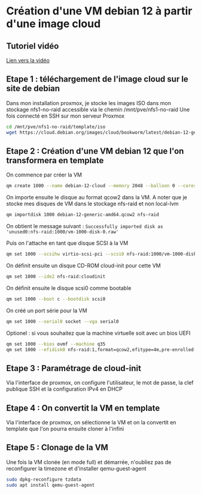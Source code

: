 # Création d'une VM debian 12 à partir d'une image cloud

## Tutoriel vidéo

[Lien vers la vidéo](https://)

## Etape 1 : téléchargement de l'image cloud sur le site de debian

Dans mon installation proxmox, je stocke les images ISO dans mon stockage nfs1-no-raid accessible via le chemin /mnt/pve/nfs1-no-raid
Une fois connecté en SSH sur mon serveur Proxmox

```bash
cd /mnt/pve/nfs1-no-raid/template/iso
wget https://cloud.debian.org/images/cloud/bookworm/latest/debian-12-generic-amd64.qcow2
```

## Etape 2 : Création d'une VM debian 12 que l'on transformera en template

On commence par créer la VM

```bash
qm create 1000 --name debian-12-cloud --memory 2048 --balloon 0 --cores 2 --cpu x86-64-v2-AES --net0 virtio,bridge=vmbr0 --onboot 0 --agent 1
```

On importe ensuite le disque au format qcow2 dans la VM. A noter que je stocke mes disques de VM dans le stockage nfs-raid et non local-lvm

```bash
qm importdisk 1000 debian-12-generic-amd64.qcow2 nfs-raid
```

On obtient le message suivant : `Successfully imported disk as 'unused0:nfs-raid:1000/vm-1000-disk-0.raw'`

Puis on l'attache en tant que disque SCSI à la VM

```bash
qm set 1000 --scsihw virtio-scsi-pci --scsi0 nfs-raid:1000/vm-1000-disk-0.raw
```

On définit ensuite un disque CD-ROM cloud-init pour cette VM

```bash
qm set 1000 --ide2 nfs-raid:cloudinit
```

On définit ensuite le disque scsi0 comme bootable

```bash
qm set 1000 --boot c --bootdisk scsi0
```

On créé un port série pour la VM

```bash
qm set 1000 --serial0 socket --vga serial0
```

Optionel : si vous souhaitez que la machine virtuelle soit avec un bios UEFI

```bash
qm set 1000 --bios ovmf --machine q35
qm set 1000 --efidisk0 nfs-raid:1,format=qcow2,efitype=4m,pre-enrolled-keys=1
```

## Etape 3 : Paramétrage de cloud-init

Via l'interface de proxmox, on configure l'utilisateur, le mot de passe, la clef publique SSH et la configuration IPv4 en DHCP

## Etape 4 : On convertit la VM en template

Via l'interface de proxmox, on sélectionne la VM et on la convertit en template que l'on pourra ensuite cloner à l'infini

## Etape 5 : Clonage de la VM

Une fois la VM clonée (en mode full) et démarrée, n'oubliez pas de reconfigurer la timezone et d'installer qemu-guest-agent

```bash
sudo dpkg-reconfigure tzdata
sudo apt install qemu-guest-agent
```
